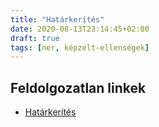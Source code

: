 ```yaml
---
title: "Határkerítés"
date: 2020-08-13T23:14:45+02:00
draft: true
tags: [ner, képzelt-ellenségek]
---
```


## Feldolgozatlan linkek

- [Határkerítés](https://hu.wikipedia.org/wiki/D%C3%A9li_hat%C3%A1rz%C3%A1r_Magyarorsz%C3%A1gon)
